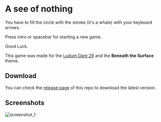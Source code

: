 # A see of nothing

You have to fill the circle with the smoke (it's a whale) with your keyboard arrows.

Press intro or spacebar for starting a new game.

Good Luck.

This game was made for the [Ludum Dare 29](http://ludumdare.com/compo/ludum-dare-29/?action=preview&uid=24027) and the **Beneath the Surface** theme.


## Download

You can check the [release page]() of this repo to download the latest version.


## Screenshots

![screenshot_1]()
